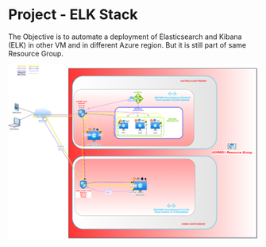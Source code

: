 # Project - ELK Stack

The Objective is to automate a deployment of Elasticsearch and Kibana (ELK) in other VM and in different Azure region. 
But it is still part of same Resource Group.

![](https://github.com/wboedijono/bootcamp/blob/master/Diagrams/HW13-NetworkDiagram.png)
